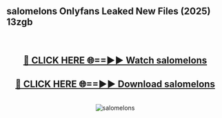 <h2>salomelons Onlyfans Leaked New Files (2025) 13zgb</h2>
<br>
<div align="center">
<h2><a href="https://mediafiles.top/salomelons&ref=git" rel="nofollow">🔴 CLICK HERE 🌐==►► Watch salomelons</a></h2>
<h2><a href="https://mediafiles.top/salomelons&ref=git" rel="nofollow">🔴 CLICK HERE 🌐==►► Download salomelons</a></h2>
<br>
<a href="https://mediafiles.top/salomelons&ref=git" rel="nofollow" data-target="animated-image.originalLink"><img src="https://i.ibb.co.com/xMMVF88/686577567.gif" alt="salomelons" style="max-width: 100%; display: inline-block;" data-target="animated-image.originalImage"></a>
</div>
<br>
<br>